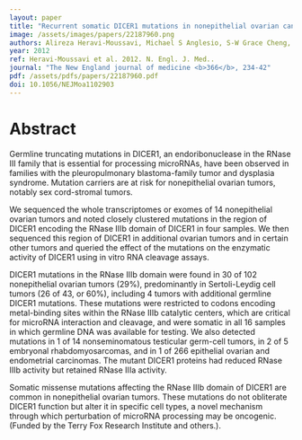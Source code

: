 ```yaml
---
layout: paper
title: "Recurrent somatic DICER1 mutations in nonepithelial ovarian cancers."
image: /assets/images/papers/22187960.png
authors: Alireza Heravi-Moussavi, Michael S Anglesio, S-W Grace Cheng, Janine Senz, Winnie Yang, Leah Prentice, Anthony P Fejes, Christine Chow, Alicia Tone, Steve E Kalloger, Nancy Hamel, Andrew Roth, Gavin Ha, Adrian N C Wan, Sarah Maines-Bandiera, Clara Salamanca, Barbara Pasini, Blaise A Clarke, Anna F Lee, Cheng-Han Lee, Chengquan Zhao, Robert H Young, Samuel A Aparicio, Poul H B Sorensen, Michelle M M Woo, Niki Boyd, Steven J M Jones, Martin Hirst, Marco A Marra, Blake Gilks, Sohrab P Shah, William D Foulkes, Gregg B Morin, David G Huntsman
year: 2012
ref: Heravi-Moussavi et al. 2012. N. Engl. J. Med..
journal: "The New England journal of medicine <b>366</b>, 234-42"
pdf: /assets/pdfs/papers/22187960.pdf
doi: 10.1056/NEJMoa1102903
---
```


# Abstract

Germline truncating mutations in DICER1, an endoribonuclease in the RNase III family that is essential for processing microRNAs, have been observed in families with the pleuropulmonary blastoma-family tumor and dysplasia syndrome. Mutation carriers are at risk for nonepithelial ovarian tumors, notably sex cord-stromal tumors.

We sequenced the whole transcriptomes or exomes of 14 nonepithelial ovarian tumors and noted closely clustered mutations in the region of DICER1 encoding the RNase IIIb domain of DICER1 in four samples. We then sequenced this region of DICER1 in additional ovarian tumors and in certain other tumors and queried the effect of the mutations on the enzymatic activity of DICER1 using in vitro RNA cleavage assays.

DICER1 mutations in the RNase IIIb domain were found in 30 of 102 nonepithelial ovarian tumors (29%), predominantly in Sertoli-Leydig cell tumors (26 of 43, or 60%), including 4 tumors with additional germline DICER1 mutations. These mutations were restricted to codons encoding metal-binding sites within the RNase IIIb catalytic centers, which are critical for microRNA interaction and cleavage, and were somatic in all 16 samples in which germline DNA was available for testing. We also detected mutations in 1 of 14 nonseminomatous testicular germ-cell tumors, in 2 of 5 embryonal rhabdomyosarcomas, and in 1 of 266 epithelial ovarian and endometrial carcinomas. The mutant DICER1 proteins had reduced RNase IIIb activity but retained RNase IIIa activity.

Somatic missense mutations affecting the RNase IIIb domain of DICER1 are common in nonepithelial ovarian tumors. These mutations do not obliterate DICER1 function but alter it in specific cell types, a novel mechanism through which perturbation of microRNA processing may be oncogenic. (Funded by the Terry Fox Research Institute and others.).

